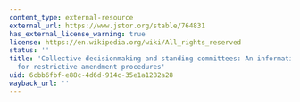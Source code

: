 ```yaml
---
content_type: external-resource
external_url: https://www.jstor.org/stable/764831
has_external_license_warning: true
license: https://en.wikipedia.org/wiki/All_rights_reserved
status: ''
title: 'Collective decisionmaking and standing committees: An informational rationale
  for restrictive amendment procedures'
uid: 6cbb6fbf-e88c-4d6d-914c-35e1a1282a28
wayback_url: ''
---
```

